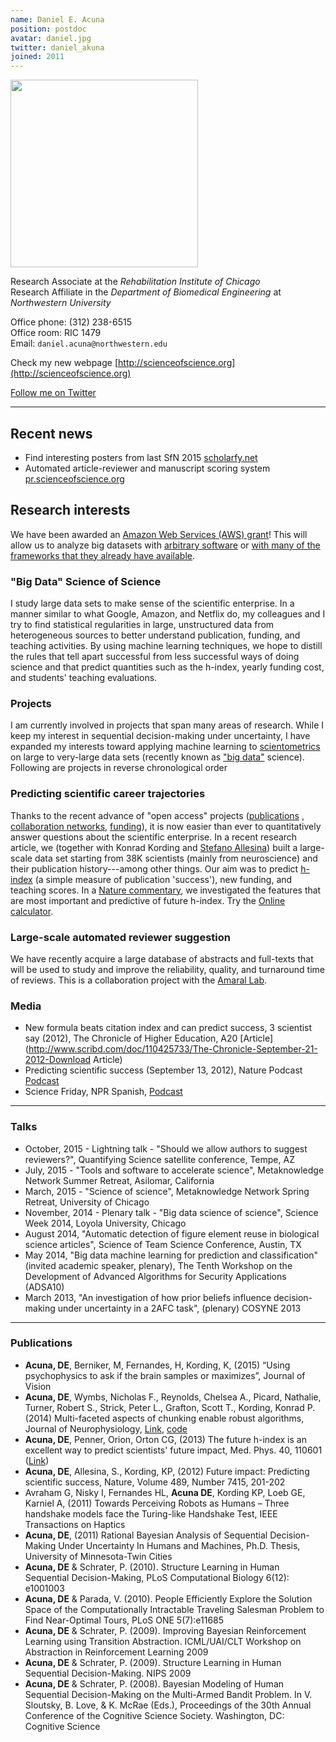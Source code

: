 ```yaml
---
name: Daniel E. Acuna
position: postdoc
avatar: daniel.jpg
twitter: daniel_akuna
joined: 2011
---
```


<img width="300" src="{{site.baseurl}}/images/people/{{page.avatar}}" data-action="zoom">

Research Associate at the *Rehabilitation Institute of Chicago*<br/>
Research Affiliate in the *Department of Biomedical Engineering* at *Northwestern University*

Office phone: (312) 238-6515<br>
Office room: RIC 1479<br>
Email: `daniel.acuna@northwestern.edu`<br>

Check my new webpage [http://scienceofscience.org](http://scienceofscience.org)

[Follow me on Twitter](http://twitter.com/daniel_akuna)
<br>

<hr>

Recent news
------------------

- Find interesting posters from last SfN 2015 [scholarfy.net](http://scholarfy.net)
- Automated article-reviewer and manuscript scoring system [pr.scienceofscience.org](http://pr.scienceofscience.org)

Research interests
------------------

We have been awarded an [Amazon Web Services (AWS) grant](http://aws.amazon.com/grants/)! This will allow us to analyze big datasets with [arbitrary software](http://aws.amazon.com/ec2/) or [with many of the frameworks that they already have available](http://aws.amazon.com/products/).


### "Big Data" Science of Science

I study large data sets to make sense of the scientific enterprise. In a manner similar to what Google, Amazon, and Netflix do, my colleagues and I try to find statistical regularities in large, unstructured data from heterogeneous sources to better understand publication, funding, and teaching activities. By using machine learning techniques, we hope to distill the rules that tell apart successful from less successful ways of doing science and that predict quantities such as the h-index, yearly funding cost, and students' teaching evaluations.

### Projects

I am currently involved in projects that span many areas of research. While I keep my interest in sequential decision-making under uncertainty, I have expanded my interests toward applying machine learning to [scientometrics](http://en.wikipedia.org/wiki/Scientometrics) on large to very-large data sets (recently known as ["big data"](http://en.wikipedia.org/wiki/Big_data) science). Following are projects in reverse chronological order

### Predicting scientific career trajectories

Thanks to the recent advance of "open access" projects ([publications](http://www.ncbi.nlm.nih.gov/pmc/tools/ftp/) , [collaboration networks](http://neurotree.org/neurotree/peopleinfo.php?pid=49103), [funding](http://exporter.nih.gov/)), it is now easier than ever to quantitatively answer questions about the scientific enterprise. In a recent research article, we (together with Konrad Kording and [Stefano Allesina](http://allesinalab.uchicago.edu/)) built a large-scale data set starting from 38K scientists (mainly from neuroscience) and their publication history---among other things. Our aim was to predict [h-index](http://en.wikipedia.org/wiki/H-index) (a simple measure of publication 'success'), new funding, and teaching scores. In a [Nature commentary](http://www.nature.com/nature/journal/v489/n7415/full/489201a.html), we investigated the features that are most important and predictive of future h-index. Try the [Online calculator](http://klab.smpp.northwestern.edu/h-index.html).

### Large-scale automated reviewer suggestion

We have recently acquire a large database of abstracts and full-texts that will be used to study and improve the reliability, quality, and turnaround time of reviews. This is a collaboration project with the [Amaral Lab](http://amaral.northwestern.edu/).

### Media

 - New formula beats citation index and can predict success, 3 scientist say (2012), The Chronicle of Higher Education, A20 [Article](http://www.scribd.com/doc/110425733/The-Chronicle-September-21-2012-Download Article)
 - Predicting scientific success (September 13, 2012), Nature Podcast  [Podcast](http://www.nature.com/nature/podcast/index-2012-09-13.html)
 - Science Friday, NPR Spanish, [Podcast](http://sciencefriday.com/blogs/09/20/2012/-20-neurociencia-para-todos-la-migraci-n-de-las-monarca-y-predecir-el-futuro.html?audience=3&series=24)

<hr>

### Talks

- October, 2015 - Lightning talk - "Should we allow authors to suggest reviewers?", Quantifying Science satellite conference, Tempe, AZ
- July, 2015 - "Tools and software to accelerate science", Metaknowledge Network Summer Retreat, Asilomar, California
- March, 2015 - "Science of science", Metaknowledge Network Spring Retreat, University of Chicago
- November, 2014 - Plenary talk - "Big data science of science", Science Week 2014, Loyola University, Chicago
- August 2014, "Automatic detection of figure element reuse in biological science articles", Science of Team Science Conference, Austin, TX
- May 2014, "Big data machine learning for prediction and classification" (invited academic speaker, plenary), The Tenth Workshop on the Development of Advanced Algorithms for Security Applications (ADSA10)
- March 2013, "An investigation of how prior beliefs influence decision-making under uncertainty in a 2AFC task", (plenary) COSYNE 2013

<hr>

### Publications

- **Acuna, DE**, Berniker, M, Fernandes, H, Kording, K, (2015) “Using psychophysics to ask if the brain samples or maximizes”, Journal of Vision
- **Acuna, DE**, Wymbs, Nicholas F.,  Reynolds, Chelsea A., Picard, Nathalie, Turner, Robert S., Strick, Peter L., Grafton,  Scott T.,
Kording, Konrad P. (2014) Multi-faceted aspects of chunking enable robust algorithms, Journal of Neurophysiology, [Link](http://jn.physiology.org/content/early/2014/07/23/jn.00028.2014), [code](http://github.com/daniel-acuna/chunk_inference)
- **Acuna, DE**, Penner, Orion, Orton CG, (2013)  The future h-index is an excellent way to predict scientists' future impact, Med. Phys. 40, 110601 ([Link](http://scitation.aip.org/content/aapm/journal/medphys/40/11/10.1118/1.4816659))
- **Acuna, DE**, Allesina, S., Kording, KP, (2012) Future impact: Predicting scientific success, Nature, Volume 489, Number 7415, 201-202
- Avraham G, Nisky I, Fernandes HL, **Acuna DE**, Kording KP, Loeb GE, Karniel A, (2011) Towards Perceiving Robots as Humans – Three handshake models face the Turing-like Handshake Test, IEEE Transactions on Haptics
- **Acuna, DE**, (2011) Rational Bayesian Analysis of Sequential Decision-Making Under Uncertainty In Humans and Machines, Ph.D. Thesis, University of Minnesota-Twin Cities
- **Acuna, DE** & Schrater, P. (2010). Structure Learning in Human Sequential Decision-Making, PLoS Computational Biology 6(12): e1001003
- **Acuna, DE** & Parada, V. (2010). People Efficiently Explore the Solution Space of the Computationally Intractable Traveling Salesman Problem to Find Near-Optimal Tours, PLoS ONE 5(7):e11685
- **Acuna, DE** & Schrater, P. (2009). Improving Bayesian Reinforcement Learning using Transition Abstraction. ICML/UAI/CLT Workshop on Abstraction in Reinforcement Learning 2009
- **Acuna, DE** & Schrater, P. (2009). Structure Learning in Human Sequential Decision-Making. NIPS 2009
- **Acuna, DE** & Schrater, P. (2008). Bayesian Modeling of Human Sequential Decision-Making on the Multi-Armed Bandit Problem. In V. Sloutsky, B. Love, & K. McRae (Eds.), Proceedings of the 30th Annual Conference of the Cognitive Science Society. Washington, DC: Cognitive Science
